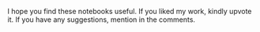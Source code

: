 I hope you find these notebooks useful. If you liked my work, kindly upvote it. If you have any suggestions, mention in the comments.
